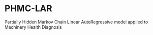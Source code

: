 # PHMC-LAR
Partially Hidden Markov Chain Linear AutoRegressive model applied to Machinery Health Diagnosis
